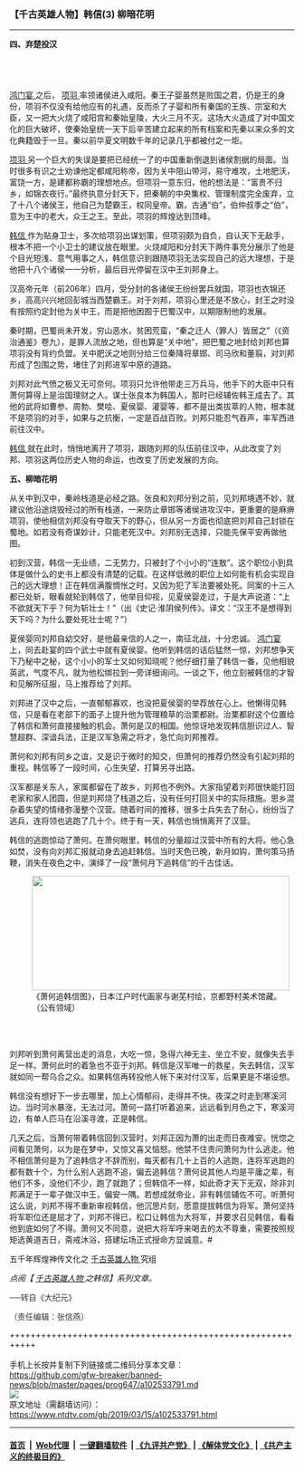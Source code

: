 ### 【千古英雄人物】韩信(3) 柳暗花明
------------------------

<div class="post_content" itemprop="articleBody">
 <div class="column">
  <div class="arttop mbottom20">
  </div>
  <header role="heading">
   <div class="mbottom10 large-12 medium-12 small-12 columns">
    <strong>
     四、弃楚投汉
    </strong>
   </div>
  </header>
 </div>
 <p>
  <a href="https://www.ntdtv.com/gb/鸿门宴.htm">
   鸿门宴
  </a>
  之后，
  <a href="https://www.ntdtv.com/gb/项羽.htm">
   项羽
  </a>
  率领诸侯进入咸阳。秦王子婴虽然是败国之君，仍是王的身份，项羽不仅没有给他应有的礼遇，反而杀了子婴和所有秦国的王族、宗室和大臣，又一把大火烧了咸阳宫和秦始皇陵，大火三月不灭。这场大火造成了对中国文化的巨大破坏，使秦始皇统一天下后辛苦建立起来的所有档案和先秦以来众多的文化典籍毁于一旦。秦以前华夏文明数千年的记录几乎都被付之一炬。
 </p>
 <p>
  <a href="https://www.ntdtv.com/gb/项羽.htm">
   项羽
  </a>
  另一个巨大的失误是要把已经统一了的中国重新倒退到诸侯割据的局面。当时很多有识之士劝谏他定都咸阳称帝，因为关中阻山带河，易守难攻，土地肥沃，富饶一方，是建都称霸的理想地点。但项羽一意东归，他的想法是：“富贵不归乡，如锦衣夜行。”最终执意分封天下，把秦朝的中央集权、管理制度完全废弃，立了十八个诸侯王，他自己为楚霸王，权同皇帝。霸，古通“伯”，伯仲叔季之“伯”，意为王中的老大，众王之王。至此，项羽的辉煌达到顶峰。
 </p>
 <p>
  <a href="https://www.ntdtv.com/gb/韩信.htm">
   韩信
  </a>
  作为贴身卫士，多次给项羽出谋划策，但项羽颇为自负，自认天下无敌手，根本不把一个小卫士的建议放在眼里。火烧咸阳和分封天下两件事充分展示了他是个目光短浅、意气用事之人，韩信意识到跟随项羽无法实现自己的远大理想，于是他把十八个诸侯一一分析，最后目光停留在汉中王刘邦身上。
 </p>
 <p>
  汉高帝元年（前206年）四月，受分封的各诸侯王纷纷罢兵就国，项羽也衣锦还乡，高高兴兴地回彭城当西楚霸王。对于刘邦，项羽心里还是不放心，封王之时没有按照约定封他为关中王，而是把他困囿于巴蜀汉中，以期限制他的发展。
 </p>
 <p>
  秦时期，巴蜀尚未开发，穷山恶水，贫困荒蛮，“秦之迁人（罪人）皆居之”（《资治通鉴》卷九），是罪人流放之地，但也算是“关中地”，把巴蜀之地封给刘邦也算项羽没有背约负盟。关中肥沃之地则分给三位秦降将章邯、司马欣和董翦，对刘邦形成了包围之势，堵住了刘邦进军中原的道路。
 </p>
 <p>
  刘邦对此气愤之极又无可奈何。项羽只允许他带走三万兵马，他手下的大臣中只有萧何算得上是治国理财之人。谋士张良本为韩国人，那时已经辅佐韩王成去了。其他的武将如曹参、周勃、樊哙、夏侯婴、灌婴等，都不是出类拔萃的人物，根本就不是项羽的对手，如果与之抗衡，一定是百战百败。刘邦只能忍气吞声，率军西进前往汉中。
 </p>
 <p>
  <a href="https://www.ntdtv.com/gb/韩信.htm">
   韩信
  </a>
  就在此时，悄悄地离开了项羽，跟随刘邦的队伍前往汉中，从此改变了刘邦、项羽这两位历史人物的命运，也改变了历史发展的方向。
 </p>
 <p>
  <strong>
   五、柳暗花明
  </strong>
 </p>
 <p>
  从关中到汉中，秦岭栈道是必经之路。张良和刘邦分别之前，见刘邦境遇不妙，就建议他沿途烧毁经过的所有栈道，一来防止章邯等诸侯进攻汉中，更重要的是麻痹项羽，使他相信刘邦没有夺取天下的野心，但从另一方面也彻底把刘邦自己封锁在蜀地。如若没有奇谋妙计，只能老死汉中。刘邦别无选择，只能先保平安再做他图。
 </p>
 <p>
  初到汉营，韩信一无业绩，二无势力，只被封了个小小的“连敖”。这个职位小到具体是做什么的史书上都没有清楚的记载。在这样低微的职位上如何能有机会实现自己的远大理想！正在韩信满腹惆怅之时，又因为犯了军法要被处死。同案的十三人都已处斩，眼看就轮到韩信了，他举目仰视，见夏侯婴走过，于是大声说道：“上不欲就天下乎？何为斩壮士！”（出《史记‧淮阴侯列传》。译文：“汉王不是想得到天下吗？为什么要处死壮士呢？”）
 </p>
 <p>
  夏侯婴同刘邦自幼交好，是他最亲信的人之一，南征北战，十分忠诚。
  <a href="https://www.ntdtv.com/gb/鸿门宴.htm">
   鸿门宴
  </a>
  上，同去赴宴的四个武士中就有夏侯婴。他听到韩信的话后猛然一惊，刘邦想争天下乃秘中之秘，这个小小的军士又如何知晓呢？他仔细打量了韩信一番，见他相貌英武，气度不凡，就为他松绑拉到一旁详细询问。一谈之下，他立刻被韩信的才智和见解所征服，马上推荐给了刘邦。
 </p>
 <p>
  刘邦进了汉中之后，一直郁郁寡欢，也没把夏侯婴的举荐放在心上。他懒得见韩信，只是看在老部下的面子上提升他为管理粮草的治栗都尉。治栗都尉这个位置给了韩信和萧何直接接触的机会。萧何是汉的相国。他惊讶地发现韩信胆识过人、智慧超群、深谙兵法，正是汉军急需之将才，急忙向刘邦推荐。
 </p>
 <p>
  萧何和刘邦有同乡之谊，又是识于微时的知交，但萧何的推荐仍然没有引起刘邦的重视。韩信等了一段时间，心生失望，打算另寻出路。
 </p>
 <p>
  汉军都是关东人，家属都留在了故乡，刘邦也不例外。大家指望着刘邦很快能打回老家和家人团圆，但是刘邦烧了栈道之后，没有任何打回关中的实际措施。思乡混杂着失望的情绪弥漫整个汉营。随着时间的推移，很多士兵失去了耐心，纷纷当了逃兵，连将领也逃跑了几十个。终于有一天，韩信也悄悄离开了汉营。
 </p>
 <p>
  韩信的逃跑惊动了萧何。在萧何眼里，韩信的分量超过汉营中所有的大将。他心急如焚，没有向刘邦汇报就动身去追赶韩信。当时天色已晚，新月如钩，萧何策马扬鞭，消失在夜色之中，演绎了一段“萧何月下追韩信”的千古佳话。
 </p>
 <figure class="wp-caption aligncenter" id="attachment_7547917" style="width: 455px;">
  <a href="http://i.epochtimes.com/assets/uploads/2016/04/1604121705332669.jpg">
   <img alt="" class="wp-image-7547917 " height="202" src="http://i.epochtimes.com/assets/uploads/2016/04/1604121705332669-450x200.jpg" width="455"/>
  </a>
  <br/><figcaption class="wp-caption-text">
   《萧何追韩信图》，日本江户时代画家与谢芜村绘，京都野村美术馆藏。（公有领域）
  </figcaption><br/>
 </figure><br/>
 <p>
 </p>
 <p>
  刘邦听到萧何离营出走的消息，大吃一惊，急得六神无主、坐立不安，就像失去手足一样。萧何此时的着急也不亚于刘邦。韩信是汉军唯一的救星，失去韩信，汉军就如同一帮乌合之众。如果韩信再转投他人帐下来对付汉军，后果更是不堪设想。
 </p>
 <p>
  韩信没有想好下一步去哪里，加上心情郁闷，走得并不快。夜深之时走到寒溪河边。当时河水暴涨，无法过河。萧何一路打听着追来，远远看到月色之下，寒溪河边，有单人匹马在沿溪寻渡，正是韩信。
 </p>
 <p>
  几天之后，当萧何带着韩信回到汉营时，刘邦正因为萧的出走而日夜难安。恍惚之间看见萧何，以为是在梦中，又惊又喜又恼怒。他禁不住责问萧何为什么逃走。他不相信萧何是为了追韩信才不辞而别，每天都有几十上百的人逃跑，连将军逃跑的都有数十个，为什么别人逃跑不追，偏去追韩信？萧何说其他人均是平庸之辈，有他们不多，没他们不少，跑了就跑了；但韩信不一样，如此奇才天下无双，除非刘邦满足于一辈子做汉中王，偏安一隅。若想成就帝业，非有韩信辅佐不可。听萧何这么说，刘邦不得不重新审视韩信，他沉思片刻，愿意提拔韩信为将军。萧何坚持将军职位还是屈才了，刘邦不得已，松口让韩信为大将军，并要求召见韩信，看看他到底如何了不得。萧何又不同意，说把大将军呼来喝去的太不尊重，需要按照规矩选黄道吉日，斋戒沐浴，搭建坛场正式授命方显诚意。#
 </p>
 <p>
  五千年辉煌神传文化之
  <a href="https://www.ntdtv.com/gb/千古英雄人物.htm">
   千古英雄人物
  </a>
  究组
 </p>
 <p>
  <em>
   点阅【
   <a href="https://www.ntdtv.com/gb/千古英雄人物.htm">
    千古英雄人物
   </a>
   之韩信】系列文章。
  </em>
 </p>
 <p>
  <span style="color: #343434; font-family: helvetica neue, helvetica, arial, sans-serif;">
   ──转自《大纪元》
  </span>
 </p>
 <p>
  <span style="color: #343434; font-family: helvetica neue, helvetica, arial, sans-serif;">
   （责任编辑：张信燕）
  </span>
 </p>
 <div class="single_ad">
 </div>
</div>

+++++++++++++++++++++++++++++++++++++++++++++++++++++++++++<br/><br/>
手机上长按并复制下列链接或二维码分享本文章：<br/>
https://github.com/gfw-breaker/banned-news/blob/master/pages/prog647/a102533791.md <br/>
<a href='https://github.com/gfw-breaker/banned-news/blob/master/pages/prog647/a102533791.md'><img src='https://github.com/gfw-breaker/banned-news/blob/master/pages/prog647/a102533791.md.png'/></a> <br/>
原文地址（需翻墙访问）：https://www.ntdtv.com/gb/2019/03/15/a102533791.html


------------------------
#### [首页](https://github.com/gfw-breaker/banned-news/blob/master/README.md) &nbsp;|&nbsp; [Web代理](https://github.com/labour-camp/helloworld) &nbsp;|&nbsp; [一键翻墙软件](https://github.com/gfw-breaker/nogfw/blob/master/README.md) &nbsp;| [《九评共产党》](https://github.com/gfw-breaker/9ping.md/blob/master/README.md#九评之一评共产党是什么) | [《解体党文化》](https://github.com/gfw-breaker/jtdwh.md/blob/master/README.md) | [《共产主义的终极目的》](https://github.com/gfw-breaker/gczydzjmd.md/blob/master/README.md)

